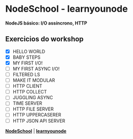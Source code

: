 # NodeSchool - learnyounode
**NodeJS básico: I/O assíncrono, HTTP**

## Exercicios do workshop

- [X] HELLO WORLD
- [X] BABY STEPS
- [X] MY FIRST I/O!
- [ ] MY FIRST ASYNC I/O!
- [ ] FILTERED LS
- [ ] MAKE IT MODULAR
- [ ] HTTP CLIENT
- [ ] HTTP COLLECT
- [ ] JUGGLING ASYNC 
- [ ] TIME SERVER
- [ ] HTTP FILE SERVER
- [ ] HTTP UPPERCASERER
- [ ] HTTP JSON API SERVER

**[NodeSchool](https://nodeschool.io/)** |
**[learnyounode](https://github.com/workshopper/learnyounode)**
